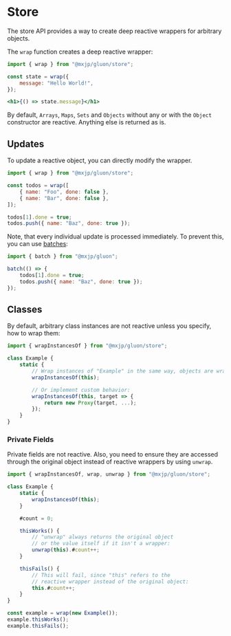 # Store
The store API provides a way to create deep reactive wrappers for arbitrary objects.

The `wrap` function creates a deep reactive wrapper:
```jsx
import { wrap } from "@mxjp/gluon/store";

const state = wrap({
	message: "Hello World!",
});

<h1>{() => state.message}</h1>
```

By default, `Arrays`, `Maps`, `Sets` and `Objects` without any or with the `Object` constructor are reactive. Anything else is returned as is.

## Updates
To update a reactive object, you can directly modify the wrapper.
```jsx
import { wrap } from "@mxjp/gluon/store";

const todos = wrap([
	{ name: "Foo", done: false },
	{ name: "Bar", done: false },
]);

todos[1].done = true;
todos.push({ name: "Baz", done: true });
```
Note, that every individual update is processed immediately. To prevent this, you can use [batches](./signals.md#batch):
```jsx
import { batch } from "@mxjp/gluon";

batch(() => {
	todos[1].done = true;
	todos.push({ name: "Baz", done: true });
});
```

## Classes
By default, arbitrary class instances are not reactive unless you specify, how to wrap them:
```jsx
import { wrapInstancesOf } from "@mxjp/gluon/store";

class Example {
	static {
		// Wrap instances of "Example" in the same way, objects are wrapped:
		wrapInstancesOf(this);

		// Or implement custom behavior:
		wrapInstancesOf(this, target => {
			return new Proxy(target, ...);
		});
	}
}
```

### Private Fields
Private fields are not reactive. Also, you need to ensure they are accessed through the original object instead of reactive wrappers by using `unwrap`.
```jsx
import { wrapInstancesOf, wrap, unwrap } from "@mxjp/gluon/store";

class Example {
	static {
		wrapInstancesOf(this);
	}

	#count = 0;

	thisWorks() {
		// "unwrap" always returns the original object
		// or the value itself if it isn't a wrapper:
		unwrap(this).#count++;
	}

	thisFails() {
		// This will fail, since "this" refers to the
		// reactive wrapper instead of the original object:
		this.#count++;
	}
}

const example = wrap(new Example());
example.thisWorks();
example.thisFails();
```
